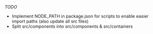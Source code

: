 *TODO*

* Implement NODE_PATH in package.json for scripts to enable easier import paths (also update all src files)
* Split src/components into src/components & src/containers
